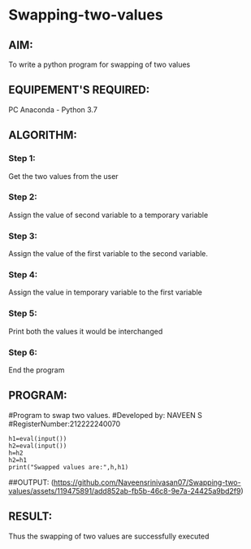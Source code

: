 # Swapping-two-values
## AIM:
To write a python program for swapping of two values
## EQUIPEMENT'S REQUIRED: 
PC
Anaconda - Python 3.7
## ALGORITHM: 
### Step 1:
Get the two values from the user
### Step 2: 
Assign the value of second variable to a temporary variable 
### Step 3: 
Assign the value of the first variable to the second variable.
### Step 4:  
Assign the value in temporary variable to the first variable
### Step 5: 
Print both the values it would be interchanged
### Step 6: 
End the program
## PROGRAM:
#Program to swap two values.
#Developed by: NAVEEN S
#RegisterNumber:212222240070
```
h1=eval(input())
h2=eval(input())
h=h2
h2=h1
print("Swapped values are:",h,h1)
```
##OUTPUT:
(https://github.com/Naveensrinivasan07/Swapping-two-values/assets/119475891/add852ab-fb5b-46c8-9e7a-24425a9bd2f9)

## RESULT:
Thus the swapping of two values are successfully executed



